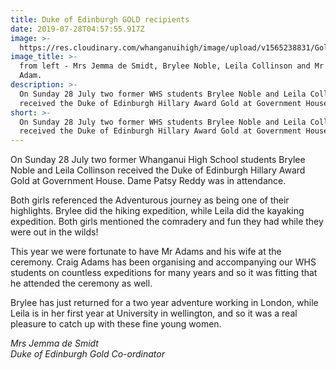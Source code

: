 ```yaml
---
title: Duke of Edinburgh GOLD recipients
date: 2019-07-28T04:57:55.917Z
image: >-
  https://res.cloudinary.com/whanganuihigh/image/upload/v1565238831/Gold_Duke_of_Ed_in_Wellington_2019.jpg
image_title: >-
  from left - Mrs Jemma de Smidt, Brylee Noble, Leila Collinson and Mr Craig
  Adam.
description: >-
  On Sunday 28 July two former WHS students Brylee Noble and Leila Collinson
  received the Duke of Edinburgh Hillary Award Gold at Government House.
short: >-
  On Sunday 28 July two former WHS students Brylee Noble and Leila Collinson
  received the Duke of Edinburgh Hillary Award Gold at Government House.
---
```

On Sunday 28 July two former Whanganui High School students Brylee Noble and Leila Collinson received the Duke of Edinburgh Hillary Award Gold at Government House. Dame Patsy Reddy was in attendance.

Both girls referenced the Adventurous journey as being one of their highlights. Brylee did the hiking expedition, while Leila did the kayaking expedition. Both girls mentioned the comradery and fun they had while they were out in the wilds! 

This year we were fortunate to have Mr Adams and his wife at the ceremony. Craig Adams has been organising and accompanying our WHS students on countless expeditions for many years and so it was fitting that he attended the ceremony as well.

Brylee has just returned for a two year adventure working in London, while Leila is in her first year at University in wellington, and so it was a real pleasure to catch up with these fine young women.

_Mrs Jemma de Smidt  
Duke of Edinburgh Gold Co-ordinator_
